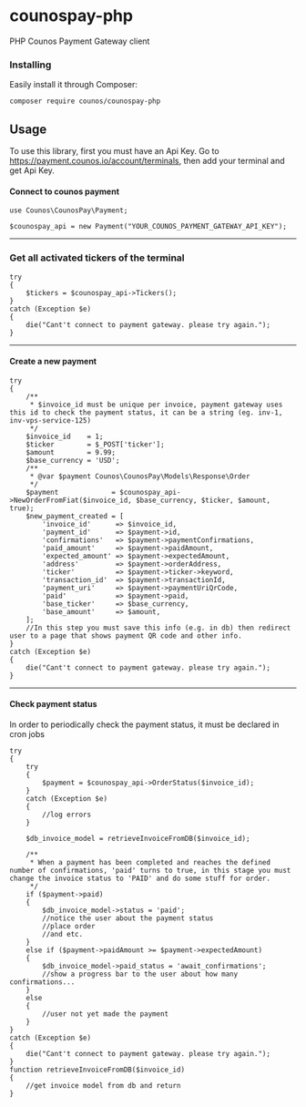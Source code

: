 # counospay-php
PHP Counos Payment Gateway client
### Installing
Easily install it through Composer:
```
composer require counos/counospay-php
```
## Usage
To use this library, first you must have an Api Key. Go to https://payment.counos.io/account/terminals, then add your terminal and get Api Key.
#### Connect to counos payment
```
use Counos\CounosPay\Payment;

$counospay_api = new Payment("YOUR_COUNOS_PAYMENT_GATEWAY_API_KEY");
```
___
### Get all activated tickers of the terminal
```
try
{
    $tickers = $counospay_api->Tickers();
}
catch (Exception $e)
{
    die("Cant't connect to payment gateway. please try again.");
}
```
___
#### Create a new payment
```
try
{
    /**
     * $invoice_id must be unique per invoice, payment gateway uses this id to check the payment status, it can be a string (eg. inv-1, inv-vps-service-125)
     */
    $invoice_id    = 1;
    $ticker        = $_POST['ticker'];
    $amount        = 9.99;
    $base_currency = 'USD';
    /**
     * @var $payment Counos\CounosPay\Models\Response\Order
     */
    $payment             = $counospay_api->NewOrderFromFiat($invoice_id, $base_currency, $ticker, $amount, true);
    $new_payment_created = [
        'invoice_id'      => $invoice_id,
        'payment_id'      => $payment->id,
        'confirmations'   => $payment->paymentConfirmations,
        'paid_amount'     => $payment->paidAmount,
        'expected_amount' => $payment->expectedAmount,
        'address'         => $payment->orderAddress,
        'ticker'          => $payment->ticker->keyword,
        'transaction_id'  => $payment->transactionId,
        'payment_uri'     => $payment->paymentUriQrCode,
        'paid'            => $payment->paid,
        'base_ticker'     => $base_currency,
        'base_amount'     => $amount,
    ];
    //In this step you must save this info (e.g. in db) then redirect user to a page that shows payment QR code and other info.
}
catch (Exception $e)
{
    die("Cant't connect to payment gateway. please try again.");
}
```
---
#### Check payment status
In order to periodically check the payment status, it must be declared in cron jobs
```
try
{
    try
    {
        $payment = $counospay_api->OrderStatus($invoice_id);
    }
    catch (Exception $e)
    {
        //log errors
    }

    $db_invoice_model = retrieveInvoiceFromDB($invoice_id);

    /**
     * When a payment has been completed and reaches the defined number of confirmations, 'paid' turns to true, in this stage you must change the invoice status to 'PAID' and do some stuff for order.
     */
    if ($payment->paid)
    {
        $db_invoice_model->status = 'paid';
        //notice the user about the payment status
        //place order
        //and etc.
    }
    else if ($payment->paidAmount >= $payment->expectedAmount)
    {
        $db_invoice_model->paid_status = 'await_confirmations';
        //show a progress bar to the user about how many confirmations...
    }
    else
    {
        //user not yet made the payment
    }
}
catch (Exception $e)
{
    die("Cant't connect to payment gateway. please try again.");
}
function retrieveInvoiceFromDB($invoice_id)
{
    //get invoice model from db and return
}
```